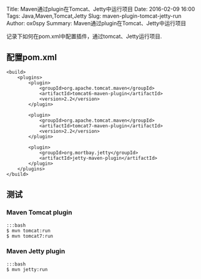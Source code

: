 Title: Maven通过plugin在Tomcat、Jetty中运行项目
Date: 2016-02-09 16:00
Tags: Java,Maven,Tomcat,Jetty
Slug: maven-plugin-tomcat-jetty-run
Author: ox0spy
Summary: Maven通过plugin在Tomcat、Jetty中运行项目


记录下如何在pom.xml中配置插件，通过tomcat、Jetty运行项目.

## 配置pom.xml

```
<build>
    <plugins>
        <plugin>
            <groupId>org.apache.tomcat.maven</groupId>
            <artifactId>tomcat6-maven-plugin</artifactId>
            <version>2.2</version>
        </plugin>

        <plugin>
            <groupId>org.apache.tomcat.maven</groupId>
            <artifactId>tomcat7-maven-plugin</artifactId>
            <version>2.2</version>
        </plugin>

        <plugin>
            <groupId>org.mortbay.jetty</groupId>
            <artifactId>jetty-maven-plugin</artifactId>
        </plugin>
    </plugins>
</build>
```

## 测试

### Maven Tomcat plugin

    :::bash
    $ mvn tomcat:run
    $ mvn tomcat7:run

### Maven Jetty plugin
    :::bash
    $ mvn jetty:run
